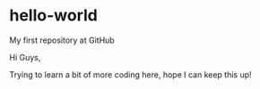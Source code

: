 # hello-world
My first repository at GitHub

Hi Guys,

Trying to learn a bit of more coding here, hope I can keep this up!
